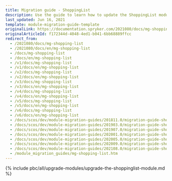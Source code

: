 ```yaml
---
title: Migration guide - ShoppingList
description: Use the guide to learn how to update the ShoppingList module.
last_updated: Jun 16, 2021
template: module-migration-guide-template
originalLink: https://documentation.spryker.com/2021080/docs/mg-shopping-list
originalArticleId: f172344d-4048-4ed1-b041-6bb68889ffcc
redirect_from:
  - /2021080/docs/mg-shopping-list
  - /2021080/docs/en/mg-shopping-list
  - /docs/mg-shopping-list
  - /docs/en/mg-shopping-list
  - /v1/docs/mg-shopping-list
  - /v1/docs/en/mg-shopping-list
  - /v2/docs/mg-shopping-list
  - /v2/docs/en/mg-shopping-list
  - /v3/docs/mg-shopping-list
  - /v3/docs/en/mg-shopping-list
  - /v4/docs/mg-shopping-list
  - /v4/docs/en/mg-shopping-list
  - /v5/docs/mg-shopping-list
  - /v5/docs/en/mg-shopping-list
  - /v6/docs/mg-shopping-list
  - /v6/docs/en/mg-shopping-list
  - /docs/scos/dev/module-migration-guides/201811.0/migration-guide-shoppinglist.html
  - /docs/scos/dev/module-migration-guides/201903.0/migration-guide-shoppinglist.html
  - /docs/scos/dev/module-migration-guides/201907.0/migration-guide-shoppinglist.html
  - /docs/scos/dev/module-migration-guides/202001.0/migration-guide-shoppinglist.html
  - /docs/scos/dev/module-migration-guides/202005.0/migration-guide-shoppinglist.html
  - /docs/scos/dev/module-migration-guides/202009.0/migration-guide-shoppinglist.html
  - /docs/scos/dev/module-migration-guides/202108.0/migration-guide-shoppinglist.html
  - /module_migration_guides/mg-shopping-list.htm
---
```


{% include pbc/all/upgrade-modules/upgrade-the-shoppinglist-module.md %} <!-- To edit, see /_includes/pbc/all/upgrade-modules/upgrade-the-shoppinglist-module.md -->
